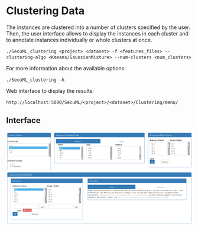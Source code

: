 # Clustering Data

The instances are clustered into a number of clusters specified by the user. Then, the user interface allows to display the instances in each cluster and to annotate instances individually or whole clusters at once.

    ./SecuML_clustering <project> <dataset> -f <features_files> --clustering-algo <Kmeans/GaussianMixture> --num-clusters <num_clusters>

For more information about the available options:

	./SecuML_clustering -h

Web interface to display the results:

    http://localhost:5000/SecuML/<project>/<dataset>/Clustering/menu/

## Interface
![Clustering](/doc/images/clustering.png)
